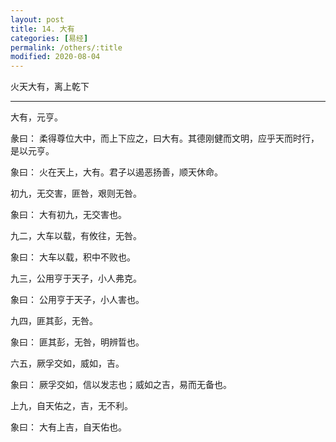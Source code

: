 ```yaml
---
layout: post
title: 14. 大有
categories: [易经]
permalink: /others/:title
modified: 2020-08-04
---
```


火天大有，离上乾下

---

大有，元亨。

彖曰： 柔得尊位大中，而上下应之，曰大有。其德刚健而文明，应乎天而时行，是以元亨。

象曰： 火在天上，大有。君子以遏恶扬善，顺天休命。

初九，无交害，匪咎，艰则无咎。

象曰： 大有初九，无交害也。

九二，大车以载，有攸往，无咎。

象曰： 大车以载，积中不败也。

九三，公用亨于天子，小人弗克。

象曰： 公用亨于天子，小人害也。

九四，匪其彭，无咎。

象曰： 匪其彭，无咎，明辨晢也。

六五，厥孚交如，威如，吉。

象曰： 厥孚交如，信以发志也；威如之吉，易而无备也。

上九，自天佑之，吉，无不利。

象曰： 大有上吉，自天佑也。
